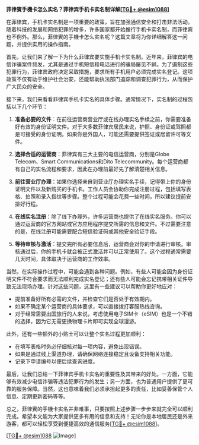 **菲律賓手機卡怎么实名？菲律宾手机卡实名制详解[[TG💪+ @esim1088](https://t.me/s/esim1088)]**

在菲律宾，手机卡实名制是一项重要的政策，旨在加强通信安全和打击非法活动。随着科技的发展和网络犯罪的增多，许多国家都开始推行手机卡实名制，而菲律宾也不例外。那么，菲律賓的手機卡怎么实名呢？这篇文章将为你详细解答这一问题，并提供实用的操作指南。

首先，让我们来了解一下为什么菲律宾要实施手机卡实名制。近年来，菲律宾的电信诈骗案件频发，尤其是通过手机短信和电话进行的骗局屡见不鲜。为了遏制这些犯罪行为，菲律宾政府决定采取措施，要求所有手机用户必须完成实名登记。这项政策不仅有助于维护社会治安，还能帮助执法部门追踪和调查犯罪行为，从而保护广大民众的安全。

接下来，我们来看看菲律宾手机卡实名的具体步骤。通常情况下，实名制的过程包括以下几个环节：

1. **准备必要的文件**：在前往运营商营业厅或在线办理实名手续之前，你需要准备好有效的身份证明文件。对于大多数菲律宾居民来说，护照、身份证或驾照都是可接受的身份证明。如果你是外国人，可能还需要提供签证或居留许可等文件。

2. **选择合适的运营商**：菲律宾有三大主要的电信运营商，分别是Globe Telecom、Smart Communications和Dito Telecommunity。每个运营商都有自己的实名流程和要求，因此在办理前最好先了解清楚相关信息。

3. **前往营业厅办理**：如果你选择亲自到营业厅办理实名手续，记得带上你的身份证明文件以及新购买的手机卡。工作人员会协助你完成注册过程，包括填写表格、拍照和录入指纹等步骤。整个过程可能会花费一些时间，所以建议提前安排好行程。

4. **在线实名注册**：除了线下办理外，许多运营商也提供了在线实名服务。你可以通过运营商的官方网站或官方应用程序提交所需的信息和文件。不过需要注意的是，在线注册可能需要配合短信验证码或其他安全验证手段。

5. **等待审核与激活**：提交完所有必要信息后，运营商会对你的申请进行审核。审核通过后，你的手机卡就会被正式激活并可以正常使用了。这个过程通常需要几天时间，具体取决于运营商的工作效率。

当然，在实际操作过程中，可能会遇到各种问题。例如，有些人可能会因为身份证明文件不符合要求而无法顺利完成实名登记；还有些人可能会忘记携带相关证件导致无法现场办理。针对这些问题，这里有一些建议可以帮助你更好地应对：

- 提前准备好所有必需的文件，并检查它们是否处于有效期内。
- 如果不确定某个运营商的具体要求，可以直接拨打客服热线咨询。
- 对于经常需要出国旅行的人来说，考虑使用电子SIM卡（eSIM）也是一个不错的选择，因为它无需更换物理卡片即可实现全球漫游。

此外，还有一些额外的小贴士可以让整个实名过程更加顺利：

- 在填写表格时务必仔细核对每一项内容，避免出现错误。
- 如果是通过线上渠道办理，请确保网络连接稳定且设备支持相关功能。
- 记录下申请编号以便后续查询进度。

最后，让我们总结一下菲律宾手机卡实名的重要性及其带来的好处。一方面，它能够有效减少电信诈骗等违法犯罪行为的发生；另一方面，也为普通用户提供了更可靠的服务保障。当然，这也意味着我们必须承担起更多的责任，比如妥善保管个人信息、定期更新密码等等。

总之，菲律賓的手機卡实名并非难事，只要按照上述步骤一步步来就完全可以顺利完成。希望本文能为大家提供更多有用的信息和支持！无论你是本地居民还是外来游客，都可以轻松享受到便捷高效的通信服务[[TG💪+ @esim1088](https://t.me/s/esim1088)]。

[[TG💪+ @esim1088](https://t.me/s/esim1088) ![Image](https://i.postimg.cc/4NQfJmqS/Snipaste-2025-05-13-00-14-12.png)]